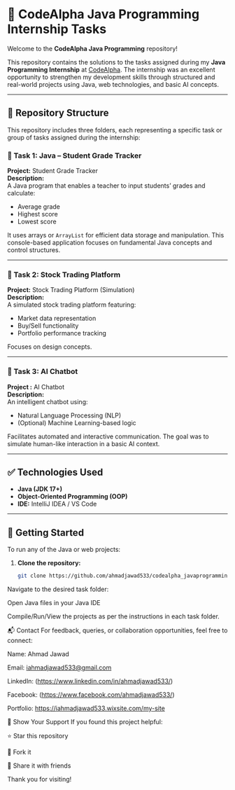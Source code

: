 # 🚀 CodeAlpha Java Programming Internship Tasks

Welcome to the **CodeAlpha Java Programming** repository!

This repository contains the solutions to the tasks assigned during my **Java Programming Internship** at [CodeAlpha](https://codealpha.tech/). The internship was an excellent opportunity to strengthen my development skills through structured and real-world projects using Java, web technologies, and basic AI concepts.

---

## 📁 Repository Structure

This repository includes three folders, each representing a specific task or group of tasks assigned during the internship:


### 📌 Task 1: Java – Student Grade Tracker

**Project:** Student Grade Tracker  
**Description:**  
A Java program that enables a teacher to input students’ grades and calculate:
- Average grade
- Highest score
- Lowest score

It uses arrays or `ArrayList` for efficient data storage and manipulation. This console-based application focuses on fundamental Java concepts and control structures.

---

### 📌 Task 2:  Stock Trading Platform

**Project:** Stock Trading Platform (Simulation)  
**Description:**  
A simulated stock trading platform featuring:
- Market data representation
- Buy/Sell functionality
- Portfolio performance tracking

Focuses on design concepts.

---

### 📌 Task 3: AI Chatbot


**Project :** AI Chatbot  
**Description:**  
An intelligent chatbot using:
- Natural Language Processing (NLP)
- (Optional) Machine Learning-based logic

Facilitates automated and interactive communication. The goal was to simulate human-like interaction in a basic AI context.

---

## ✅ Technologies Used

- **Java (JDK 17+)**
- **Object-Oriented Programming (OOP)**
- **IDE:** IntelliJ IDEA / VS Code

---

## 🚀 Getting Started

To run any of the Java or web projects:

1. **Clone the repository:**
   ```bash
   git clone https://github.com/ahmadjawad533/codealpha_javaprogramming.git
Navigate to the desired task folder:

Open Java files in your Java IDE

Compile/Run/View the projects as per the instructions in each task folder.

📬 Contact
For feedback, queries, or collaboration opportunities, feel free to connect:

Name: Ahmad Jawad

Email: iahmadjawad533@gmail.com

LinkedIn: (https://www.linkedin.com/in/ahmadjawad533/)

Facebook: (https://www.facebook.com/ahmadjawad533/)

Portfolio: https://iahmadjawad533.wixsite.com/my-site

🌟 Show Your Support
If you found this project helpful:

⭐ Star this repository

🍴 Fork it

🔁 Share it with friends

Thank you for visiting! 

